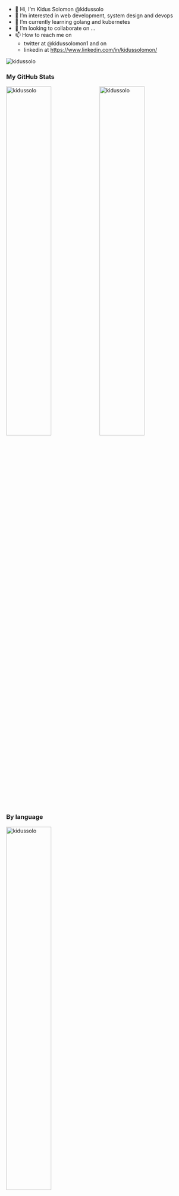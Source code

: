 - 👋 Hi, I’m Kidus Solomon @kidussolo
- 👀 I’m interested in web development, system design and devops
- 🌱 I’m currently learning golang and kubernetes
- 💞️ I’m looking to collaborate on ...
- 📫 How to reach me on 
  - twitter at @kidussolomon1 and on 
  - linkedin at https://www.linkedin.com/in/kidussolomon/


<span align="left"> <img src="https://komarev.com/ghpvc/?username=kidussolo&label=Profile%20views&color=0e75b6&style=flat" alt="kidussolo" /> </span>

### My GitHub Stats
<div>
<img align="center" width="49%" src="https://github-readme-streak-stats.herokuapp.com/?user=kidussolo&" alt="kidussolo" />
<img align="center" width="49%"  src="https://github-readme-stats.vercel.app/api?username=kidussolo&count_private=true_icons=true&locale=en" alt="kidussolo" />
</div>
</br>

### By language
<div>
<img align="left" width="49%" height="50%" src="https://github-readme-stats.vercel.app/api/top-langs/?username=kidussolo&layout=compact&hide=html", alt="kidussolo">  
</div>




<!---
kidussolo/kidussolo is a ✨ special ✨ repository because its `README.md` (this file) appears on your GitHub profile.
You can click the Preview link to take a look at your changes.
--->
